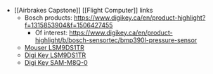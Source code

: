 - [[Airbrakes Capstone]] [[Flight Computer]] links
	- Bosch products: https://www.digikey.ca/en/product-highlight?f=1315853904&f=1506427455
		- Of interest: https://www.digikey.ca/en/product-highlight/b/bosch-sensortec/bmp390l-pressure-sensor
	- [Mouser LSM9DS1TR](https://www.mouser.ca/ProductDetail/STMicroelectronics/LSM9DS1TR?qs=4b8myOmUP%252bsiwRDrJOMxKQ%3D%3D)
	- [Digi Key LSM9DS1TR](https://www.digikey.ca/en/products/detail/stmicroelectronics/LSM9DS1TR/4988079)
	- [Digi Key SAM-M8Q-0](https://www.digikey.ca/en/products/detail/u-blox/SAM-M8Q-0/7393574)